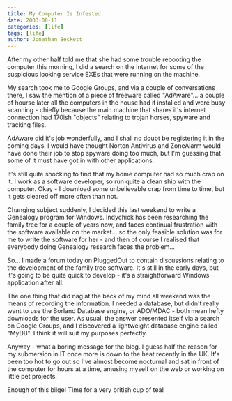 ```yaml
---
title: My Computer Is Infested
date: 2003-08-11
categories: [life]
tags: [life]
author: Jonathan Beckett
---
```


After my other half told me that she had some trouble rebooting the computer this morning, I did a search on the internet for some of the suspicious looking service EXEs that were running on the machine.

My search took me to Google Groups, and via a couple of conversations there, I saw the mention of a piece of freeware called "AdAware"... a couple of hourse later all the computers in the house had it installed and were busy scanning - chiefly because the main machine that shares it's internet connection had 170ish "objects" relating to trojan horses, spyware and tracking files.

AdAware did it's job wonderfully, and I shall no doubt be registering it in the coming days. I would have thought Norton Antivirus and ZoneAlarm would have done their job to stop spyware doing too much, but I'm guessing that some of it must have got in with other applications.

It's still quite shocking to find that my home computer had so much crap on it. I work as a software developer, so run quite a clean ship with the computer. Okay - I download some unbelievable crap from time to time, but it gets cleared off more often than not.

Changing subject suddenly, I decided this last weekend to write a Genealogy program for Windows. Indychick has been researching the family tree for a couple of years now, and faces continual frustration with the software available on the market... so the only feasible solution was for me to write the software for her - and then of course I realised that everybody doing Genealogy research faces the problem...

So... I made a forum today on PluggedOut to contain discussions relating to the development of the family tree software. It's still in the early days, but it's going to be quite quick to develop - it's a straightforward Windows application after all.

The one thing that did nag at the back of my mind all weekend was the means of recording the information. I needed a database, but didn't really want to use the Borland Database engine, or ADO/MDAC - both mean hefty downloads for the user. As usual, the answer presented itself via a search on Google Groups, and I discovered a lightweight database engine called "MyDB". I think it will suit my purposes perfectly.

Anyway - what a boring message for the blog. I guess half the reason for my submersion in IT once more is down to the heat recently in the UK. It's been too hot to go out so I've almost become nocturnal and sat in front of the computer for hours at a time, amusing myself on the web or working on little pet projects.

Enough of this bilge! Time for a very british cup of tea!
